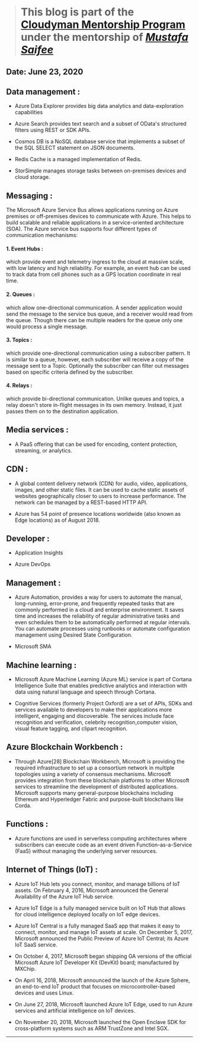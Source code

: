 > # This blog is part of the **[Cloudyman Mentorship Program](https://t.co/78sRvCvYiO?amp=1)** under the mentorship of *[Mustafa Saifee](https://www.linkedin.com/in/saifeemustafaq/)*

## Date: June 23, 2020

## Data management :

- Azure Data Explorer provides big data analytics and data-exploration capabilities

- Azure Search provides text search and a subset of OData's structured filters using REST or SDK APIs.

- Cosmos DB is a NoSQL database service that implements a subset of the SQL SELECT statement on JSON documents.

- Redis Cache is a managed implementation of Redis.

- StorSimple manages storage tasks between on-premises devices and cloud storage.

## Messaging :

The Microsoft Azure Service Bus allows applications running on Azure premises or off-premises devices to communicate with Azure. This helps to build scalable and reliable applications in a service-oriented architecture (SOA). The Azure service bus supports four different types of communication mechanisms:

#### 1. Event Hubs :
which provide event and telemetry ingress to the cloud at massive scale, with low latency and high reliability. For example, an event hub can be used to track data from cell phones such as a GPS location coordinate in real time.

#### 2. Queues :
which allow one-directional communication. A sender application would send the message to the service bus queue, and a receiver would read from the queue. Though there can be multiple readers for the queue only one would process a single message.

#### 3. Topics :
which provide one-directional communication using a subscriber pattern. It is similar to a queue, however, each subscriber will receive a copy of the message sent to a Topic. Optionally the subscriber can filter out messages based on specific criteria defined by the subscriber.

#### 4. Relays :
which provide bi-directional communication. Unlike queues and topics, a relay doesn't store in-flight messages in its own memory. Instead, it just passes them on to the destination application.

## Media services :

- A PaaS offering that can be used for encoding, content protection, streaming, or analytics.

## CDN :

- A global content delivery network (CDN) for audio, video, applications, images, and other static files. It can be used to cache static assets of websites geographically closer to users to increase performance. The network can be managed by a REST-based HTTP API.

- Azure has 54 point of presence locations worldwide (also known as Edge locations) as of August 2018.

## Developer :

- Application Insights

- Azure DevOps

## Management :

- Azure Automation, provides a way for users to automate the manual, long-running, error-prone, and frequently repeated tasks that are commonly performed in a cloud and enterprise environment. It saves time and increases the reliability of regular administrative tasks and even schedules them to be automatically performed at regular intervals. You can automate processes using runbooks or automate configuration management using Desired State Configuration.

- Microsoft SMA

## Machine learning :

- Microsoft Azure Machine Learning (Azure ML) service is part of Cortana Intelligence Suite that enables predictive analytics and interaction with data using natural language and speech through Cortana.

- Cognitive Services (formerly Project Oxford) are a set of APIs, SDKs and services available to developers to make their applications more intelligent, engaging and discoverable. The services include face recognition and verification, celebrity recognition,computer vision, visual feature tagging, and clipart recognition.

## Azure Blockchain Workbench :

- Through Azure[28] Blockchain Workbench, Microsoft is providing the required infrastructure to set up a consortium network in multiple topologies using a variety of consensus mechanisms. Microsoft provides integration from these blockchain platforms to other Microsoft services to streamline the development of distributed applications. Microsoft supports many general-purpose blockchains including Ethereum and Hyperledger Fabric and purpose-built blockchains like Corda.

## Functions :

- Azure functions are used in serverless computing architectures where subscribers can execute code as an event driven Function-as-a-Service (FaaS) without managing the underlying server resources.

## Internet of Things (IoT) :

- Azure IoT Hub lets you connect, monitor, and manage billions of IoT assets. On February 4, 2016, Microsoft announced the General Availability of the Azure IoT Hub service.

- Azure IoT Edge is a fully managed service built on IoT Hub that allows for cloud intelligence deployed locally on IoT edge devices.

- Azure IoT Central is a fully managed SaaS app that makes it easy to connect, monitor, and manage IoT assets at scale. On December 5, 2017, Microsoft announced the Public Preview of Azure IoT Central; its Azure IoT SaaS service.

- On October 4, 2017, Microsoft began shipping GA versions of the official Microsoft Azure IoT Developer Kit (DevKit) board; manufactured by MXChip.

- On April 16, 2018, Microsoft announced the launch of the Azure Sphere, an end-to-end IoT product that focuses on microcontroller-based devices and uses Linux.

- On June 27, 2018, Microsoft launched Azure IoT Edge, used to run Azure services and artificial intelligence on IoT devices.

- On November 20, 2018, Microsoft launched the Open Enclave SDK for cross-platform systems such as ARM TrustZone and Intel SGX.

_ _ _ _ _ _ _ _ _ _
